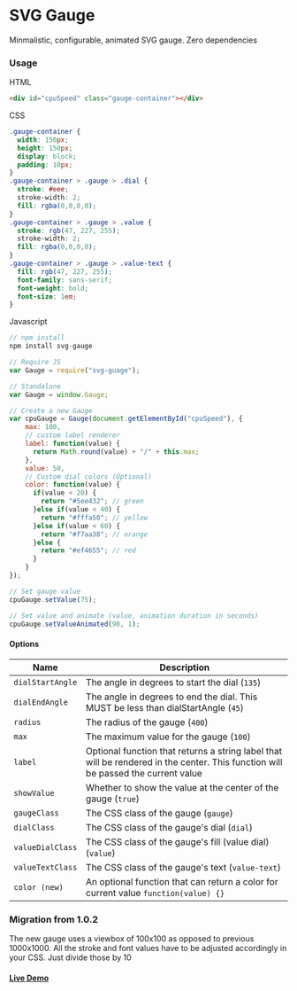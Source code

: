 # SVG Gauge
Minmalistic, configurable, animated SVG gauge. Zero dependencies


### Usage

HTML
```html
<div id="cpuSpeed" class="gauge-container"></div>
```
CSS
```css
.gauge-container {
  width: 150px;
  height: 150px;
  display: block;
  padding: 10px;
}
.gauge-container > .gauge > .dial {
  stroke: #eee;
  stroke-width: 2;
  fill: rgba(0,0,0,0);
}
.gauge-container > .gauge > .value {
  stroke: rgb(47, 227, 255);
  stroke-width: 2;
  fill: rgba(0,0,0,0);
}
.gauge-container > .gauge > .value-text {
  fill: rgb(47, 227, 255);
  font-family: sans-serif;
  font-weight: bold;
  font-size: 1em;
}
```
Javascript
```js
// npm install
npm install svg-gauge

// Require JS
var Gauge = require("svg-guage");

// Standalone
var Gauge = window.Gauge;

// Create a new Gauge
var cpuGauge = Gauge(document.getElementById("cpuSpeed"), {
    max: 100,
    // custom label renderer
    label: function(value) {
      return Math.round(value) + "/" + this.max;
    },
    value: 50,
    // Custom dial colors (Optional)
    color: function(value) {
      if(value < 20) {
        return "#5ee432"; // green
      }else if(value < 40) {
        return "#fffa50"; // yellow
      }else if(value < 60) {
        return "#f7aa38"; // orange
      }else {
        return "#ef4655"; // red
      }
    }
});

// Set gauge value
cpuGauge.setValue(75);

// Set value and animate (value, animation duration in seconds)
cpuGauge.setValueAnimated(90, 1);

```

#### Options

|      Name            |                  Description                       |
| -------------------- | ------------------------------------------------------------------------------------- |
| ```dialStartAngle``` | The angle in degrees to start the dial (```135```)       |
| ```dialEndAngle```   | The angle in degrees to end the dial. This MUST be less than dialStartAngle (```45```)  |
| ```radius```         | The radius of the gauge (```400```) |
| ```max```            | The maximum value for the gauge (```100```)  |
| ```label```          | Optional function that returns a string label that will be rendered in the center. This function will be passed the current value |
| ```showValue```      | Whether to show the value at the center of the gauge (```true```) |
| ```gaugeClass```     | The CSS class of the gauge (```gauge```) |
| ```dialClass```      | The CSS class of the gauge's dial (```dial```) |
| ```valueDialClass``` | The CSS class of the gauge's fill (value dial) (```value```) |
| ```valueTextClass``` | The CSS class of the gauge's text (```value-text```) |
| ```color (new)```    | An optional function that can return a color for current value  ```function(value) {}``` |


### Migration from 1.0.2

The new gauge uses a viewbox of 100x100 as opposed to previous 1000x1000. All the stroke and font values have to be adjusted accordingly in your CSS. Just divide those by 10



#### [Live Demo](http://codepen.io/naikus/pen/BzkoLL)
